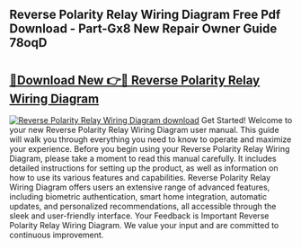 ## Reverse Polarity Relay Wiring Diagram Free Pdf Download - Part-Gx8 New Repair Owner Guide 78oqD

# <h2><a href="http://dft7jvd.blite.top/?on=Reverse+Polarity+Relay+Wiring+Diagram">🔗Download New 👉🔴 Reverse Polarity Relay Wiring Diagram</a></h2>

[![Reverse Polarity Relay Wiring Diagram download](https://i.imgur.com/lujVjoI.png)](http://dft7jvd.blite.top/?on=Reverse+Polarity+Relay+Wiring+Diagram)
Get Started! Welcome to your new Reverse Polarity Relay Wiring Diagram user manual. This guide will walk you through everything you need to know to operate and maximize your experience. Before you begin using your Reverse Polarity Relay Wiring Diagram, please take a moment to read this manual carefully. It includes detailed instructions for setting up the product, as well as information on how to use its various features and capabilities. Reverse Polarity Relay Wiring Diagram offers users an extensive range of advanced features, including biometric authentication, smart home integration, automatic updates, and personalized recommendations, all accessible through the sleek and user-friendly interface. Your Feedback is Important Reverse Polarity Relay Wiring Diagram. We value your input and are committed to continuous improvement.
